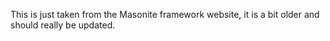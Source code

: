 This is just taken from the Masonite framework website, it is a bit older and should really be updated.
